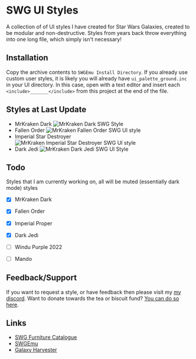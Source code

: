 # SWG UI Styles

A collection of of UI styles I have created for Star Wars Galaxies, created to be modular and non-destructive. Styles from years back throw everything into one long file, which simply isn't necessary!

## Installation

Copy the archive contents to `SWGEmu Install Directory`.
If you already use custom user styles, it is likely you will already have `ui_palette_ground.inc` in your UI directory. In this case, open with a text editor and insert each `<include>_______</include>` from this project at the end of the file.

## Styles at Last Update
- MrKraken Dark
![MrKraken Dark SWG Style](https://i.imgur.com/aMFxEUT.png)
- Fallen Order
![MrKraken Fallen Order SWG UI style](https://i.imgur.com/t70ltIf.png)
- Imperial Star Destroyer
![MrKraken Imperial Star Destroyer SWG UI style](https://i.imgur.com/3WFGnOI.png)
- Dark Jedi
![MrKraken Dark Jedi SWG UI Style](https://i.imgur.com/EwSAph1.png)

## Todo
Styles that I am currently working on, all will be muted (essentially dark mode) styles

- [x] MrKraken Dark
- [x] Fallen Order
- [x] Imperial Proper
- [x] Dark Jedi
- [ ] Windu Purple 2022
- [ ] Mando


## Feedback/Support
If you want to request a style, or have feedback then please visit my [my discord](https://discord.mrkraken.art). Want to donate towards the tea or biscuit fund? [You can do so here](https://streamelements.com/realmrkraken/tip).

## Links
- [SWG Furniture Catalogue](https://swg.mrkraken.art/architect/)
- [SWGEmu](https://www.swgemu.com)
- [Galaxy Harvester](https://www.galaxyharvester.com)
